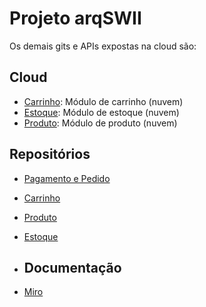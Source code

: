
# Projeto arqSWII

Os demais gits e APIs expostas na cloud são:


## Cloud
- [Carrinho](http://appcarrinho.us-east-2.elasticbeanstalk.com/swagger-ui/index.html/): Módulo de carrinho (nuvem)
- [Estoque](http://stock-app.us-east-2.elasticbeanstalk.com/swagger-ui/index.html/): Módulo de estoque (nuvem)
- [Produto](http://product-app.us-east-2.elasticbeanstalk.com/swagger-ui/index.html/): Módulo de produto (nuvem)

## Repositórios
- [Pagamento e Pedido](https://github.com/pedroleonardo84/arqSWII.git)
- [Carrinho](https://github.com/ton8080/carrinho)
- [Produto](https://github.com/viizeenho/product)
- [Estoque](https://github.com/viizeenho/stock)

- ## Documentação
- [Miro]([https://miro.com/app/board/uXjVNXXQAg8=/](https://miro.com/welcomeonboard/SXltVGRuUDFFMDlTaGw3Vm0yNXhBSEFBdVBhNTV3bHpON1pWQkdsTmh5NndpaklkbGFwaDA4am5ZbTNIcGE1bHwzNDU4NzY0NTI1OTg0MjY5MDk5fDI=?share_link_id=655659535194)https://miro.com/welcomeonboard/SXltVGRuUDFFMDlTaGw3Vm0yNXhBSEFBdVBhNTV3bHpON1pWQkdsTmh5NndpaklkbGFwaDA4am5ZbTNIcGE1bHwzNDU4NzY0NTI1OTg0MjY5MDk5fDI=?share_link_id=655659535194)
